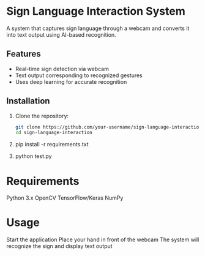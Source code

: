 # Sign Language Interaction System  

A system that captures sign language through a webcam and converts it into text output using AI-based recognition.

## Features  
- Real-time sign detection via webcam  
- Text output corresponding to recognized gestures  
- Uses deep learning for accurate recognition  

## Installation  

1. Clone the repository:  
   ```sh
   git clone https://github.com/your-username/sign-language-interaction.git
   cd sign-language-interaction

2. pip install -r requirements.txt

3. python test.py

# Requirements
Python 3.x
OpenCV
TensorFlow/Keras
NumPy


# Usage
Start the application
Place your hand in front of the webcam
The system will recognize the sign and display text output

